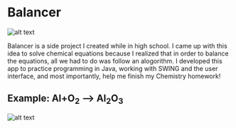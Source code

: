# Balancer
![alt text](https://github.com/theRoughCode/Balancer/blob/master/Capture.PNG "Default Screen")


Balancer is a side project I created while in high school.  I came up with this idea to solve chemical equations because I realized that in order to balance the equations, all we had to do was follow an alogorithm.  I developed this app to practice programming in Java, working with SWING and the user interface, and most importantly, help me finish my Chemistry homework!



## Example: Al+O<sub>2</sub> -->  Al<sub>2</sub>O<sub>3</sub>
![alt text](https://github.com/theRoughCode/Balancer/blob/master/Capture1.PNG "Example")
